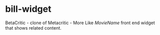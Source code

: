 # bill-widget
BetaCritic - clone of Metacritic - More Like *MovieName* front end widget that shows related content.
